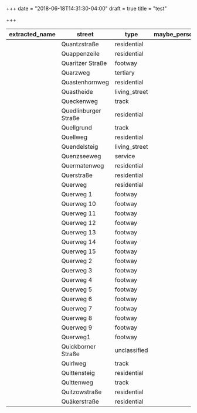 +++
date = "2018-06-18T14:31:30-04:00"
draft = true
title = "test"

+++

| extracted_name| street               | type          | maybe_person | maybe_woman | maybe_man | is_person | is_woman | is_man  |
|------|----------------------|---------------|--------------|-------------|-----------|-----------|----------|---------|
|| Quantzstraße         | residential   |||||||
|| Quappenzeile         | residential   |||||||
|| Quaritzer Straße     | footway       |||||||
|| Quarzweg             | tertiary      |||||||
|| Quastenhornweg       | residential   |||||||
|| Quastheide           | living_street |||||||
|| Queckenweg           | track         |||||||
|| Quedlinburger Straße | residential   |||||||
|| Quellgrund           | track         |||||||
|| Quellweg             | residential   |||||||
|| Quendelsteig         | living_street |||||||
|| Quenzseeweg          | service       |||||||
|| Quermatenweg         | residential   |||||||
|| Querstraße           | residential   |||||||
|| Querweg              | residential   |||||||
|| Querweg 1            | footway       |||||||
|| Querweg 10           | footway       |||||||
|| Querweg 11           | footway       |||||||
|| Querweg 12           | footway       |||||||
|| Querweg 13           | footway       |||||||
|| Querweg 14           | footway       |||||||
|| Querweg 15           | footway       |||||||
|| Querweg 2            | footway       |||||||
|| Querweg 3            | footway       |||||||
|| Querweg 4            | footway       |||||||
|| Querweg 5            | footway       |||||||
|| Querweg 6            | footway       |||||||
|| Querweg 7            | footway       |||||||
|| Querweg 8            | footway       |||||||
|| Querweg 9            | footway       |||||||
|| Querweg1             | footway       |||||||
|| Quickborner Straße   | unclassified  |||||||
|| Quirlweg             | track         |||||||
|| Quittensteig         | residential   |||||||
|| Quittenweg           | track         |||||||
|| Quitzowstraße        | residential   |||||||
|| Quäkerstraße         | residential   |||||||

